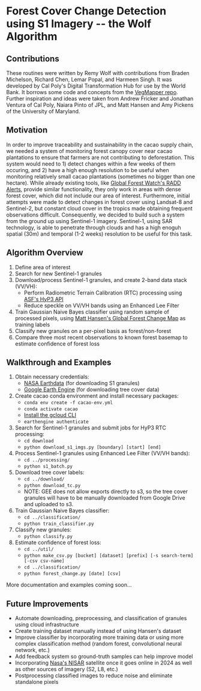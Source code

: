 # Forest Cover Change Detection using S1 Imagery -- the Wolf Algorithm

## Contributions

These routines were written by Remy Wolf with contributions from Braden Michelson, Richard Chen, Lemar Popal, and Harmeen Singh. It was developed by Cal Poly's Digital Transformation Hub for use by the World Bank. It borrows some code and concepts from the [VegMapper repo](https://github.com/NaiaraSPinto/VegMapper). Further inspiration and ideas were taken from Andrew Fricker and Jonathan Ventura of Cal Poly, Naiara Pinto of JPL, and Matt Hansen and Amy Pickens of the University of Maryland.

## Motivation

In order to improve traceability and sustainability in the cacao supply chain, we needed a system of monitoring forest canopy cover near cacao plantations to ensure that farmers are not contributing to deforestation. This system would need to 1) detect changes within a few weeks of them occuring, and 2) have a high enough resolution to be useful when monitoring relatively small cacao plantations (sometimes no bigger than one hectare). While already existing tools, like [Global Forest Watch's RADD Alerts](https://www.wur.nl/en/Research-Results/Chair-groups/Environmental-Sciences/Laboratory-of-Geo-information-Science-and-Remote-Sensing/Research/Sensing-measuring/RADD-Forest-Disturbance-Alert.htm), provide similar functionality, they only work in areas with dense forest cover, which did not include our area of interest. Furthermore, initial attempts were made to detect changes in forest cover using Landsat-8 and Sentinel-2, but constant cloud cover in the tropics made obtaining frequent observations difficult. Consequently, we decided to build such a system from the ground up using Sentinel-1 imagery. Sentinel-1, using SAR technology, is able to penetrate through clouds and has a high enoguh spatial (30m) and temporal (1-2 weeks) resolution to be useful for this task.

## Algorithm Overview

1) Define area of interest
2) Search for new Sentinel-1 granules
3) Download/process Sentinel-1 granules, and create 2-band data stack (VV/VH):
   * Perform Radiometric Terrain Calibration (RTC) processing using [ASF's HyP3 API](https://hyp3-docs.asf.alaska.edu/)
   * Reduce speckle on VV/VH bands using an Enhanced Lee Filter
5) Train Gaussian Naive Bayes classifier using random sample of processed pixels, using [Matt Hansen's Global Forest Change Map](https://developers.google.com/earth-engine/datasets/catalog/UMD_hansen_global_forest_change_2021_v1_9?hl=en) as training labels
6) Classify new granules on a per-pixel basis as forest/non-forest
7) Compare three most recent observations to known forest basemap to estimate confidence of forest loss

## Walkthrough and Examples

1) Obtain necessary credentials:
   * [NASA Earthdata](https://www.earthdata.nasa.gov/eosdis/science-system-description/eosdis-components/earthdata-login) (for downloading S1 granules)
   * [Google Earth Engine](https://earthengine.google.com/signup/) (for downloading tree cover data)
2) Create cacao conda environment and install necessary packages:
   * `conda env create -f cacao-env.yml`
   * `conda activate cacao`
   * [Install the gcloud CLI](https://cloud.google.com/sdk/docs/install)
   * `earthengine authenticate`
3) Search for Sentinel-1 granules and submit jobs for HyP3 RTC processing: 
   * `cd download`
   * `python download_s1_imgs.py [boundary] [start] [end]`
4) Process Sentinel-1 granules using Enhanced Lee Filter (VV/VH bands): 
   * `cd ../processing/`
   * `python s1_batch.py`
5) Download tree cover labels:
   * `cd ../download/`
   * `python download_tc.py`
   * NOTE: GEE does not allow exports directly to s3, so the tree cover granules will have to be manually downloaded from Google Drive and uploaded to s3.
6) Train Gaussian Naive Bayes classifier: 
   * `cd ../classification/`
   * `python train_classifier.py`
7) Classify new granules:
   * `python classify.py`
8) Estimate confidence of forest loss:
   * `cd ../util/`
   * `python make_csv.py [bucket] [dataset] [prefix] [-s search-term] [-csv csv-name]`
   * `cd ../classification/`
   * `python forest_change.py [date] [csv]`

More documentation and examples coming soon...

## Future Improvements

* Automate downloading, preprocessing, and classification of granules using cloud infrastructure
* Create training dataset manually instead of using Hansen's dataset
* Improve classifier by incorporating more training data or using more complex classification method (random forest, convolutional neural network, etc.)
* Add feedback system so ground-truth samples can help improve model
* Incorporating [Nasa's NISAR](https://nisar.jpl.nasa.gov/) satellite once it goes online in 2024 as well as other sources of imagery (S2, L8, etc.)
* Postprocessing classified images to reduce noise and eliminate standalone pixels
